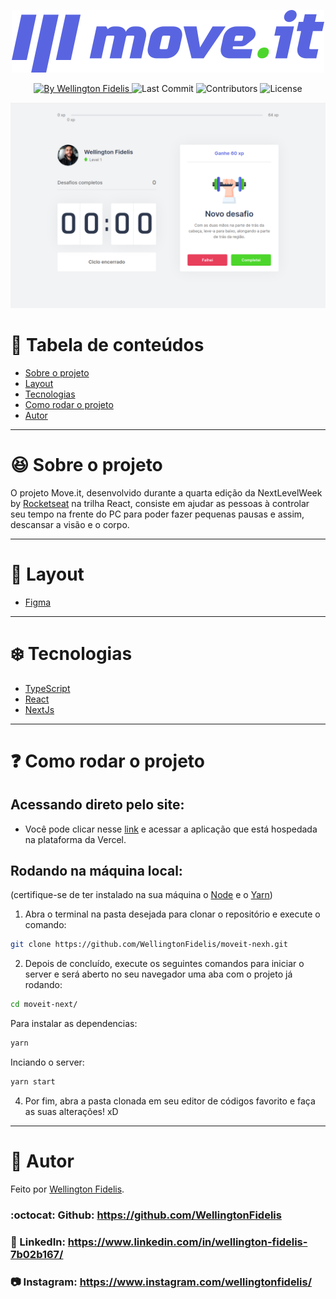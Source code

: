 <p align="center">
  <img src="./public/logo-full.svg" />
</p>

<p align="center">
  <a href="https://github.com/WellingtonFidelis">
    <img alt="By Wellington Fidelis" src="https://img.shields.io/badge/made%20by-Wellington%20Fidelis-5965e0">
  </a>

  <img alt="Last Commit" src="https://img.shields.io/github/last-commit/WellingtonFidelis/moveit-next?color=rgb(89,101,224)">

  <img alt="Contributors" src="https://img.shields.io/github/contributors/WellingtonFidelis/moveit-next?color=rgb(89,101,224)">

  <img alt="License" src="https://img.shields.io/badge/license-MIT-%2304D361?color=rgb(89,101,224)">
</p>

<p align="center">
  <img src="./src/portifolio/time_finished.png" />
</p>

# :pushpin: Tabela de conteúdos

* [Sobre o projeto](#satisfied-sobre-o-projeto)
* [Layout](#panda_face-layout)
* [Tecnologias](#snowflake-tecnologias)
* [Como rodar o projeto](#question-como-rodar-o-projeto)
* [Autor](#closed_book-autor)

---
# :satisfied: Sobre o projeto
O projeto Move.it, desenvolvido durante a quarta edição da NextLevelWeek by [Rocketseat](https://rocketseat.com.br/) na trilha React, consiste em ajudar as pessoas à controlar seu tempo na frente do PC para poder fazer pequenas pausas e assim, descansar a visão e o corpo.

---
# :panda_face: Layout
* [Figma](https://www.figma.com/file/W9GhJmXJNOZsvA7kcEqOlc/Move.it-1.0-Copy)

---
# :snowflake: Tecnologias
* [TypeScript](https://www.typescriptlang.org/)
* [React](https://pt-br.reactjs.org/)
* [NextJs](https://nextjs.org/)

---
# :question: Como rodar o projeto
## Acessando direto pelo site:
* Você pode clicar nesse [link](https://moveit-next-n0e3rb6sw-wellingtonsilveira.vercel.app/) e acessar a aplicação que está hospedada na plataforma da Vercel.

## Rodando na máquina local:
(certifique-se de ter instalado na sua máquina o [Node](https://nodejs.org/en/) e o [Yarn](https://yarnpkg.com/))
1. Abra o terminal na pasta desejada para clonar o repositório e execute o comando:
``` bash
git clone https://github.com/WellingtonFidelis/moveit-nexh.git
```
2. Depois de concluído, execute os seguintes comandos para iniciar o server e será aberto no seu navegador uma aba com o projeto já rodando:
``` bash
cd moveit-next/
```
Para instalar as dependencias:
``` bash
yarn
```
Inciando o server:
``` bash
yarn start
```
4. Por fim, abra a pasta clonada em seu editor de códigos favorito e faça as suas alterações! xD

---
# :closed_book: Autor
Feito por [Wellington Fidelis](https://github.com/WellingtonFidelis).
### :octocat: Github: https://github.com/WellingtonFidelis
### :link: LinkedIn: https://www.linkedin.com/in/wellington-fidelis-7b02b167/
### :camera: Instagram: https://www.instagram.com/wellingtonfidelis/
